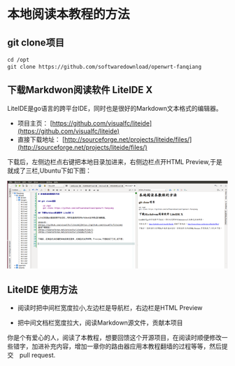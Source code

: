 # 本地阅读本教程的方法


## git clone项目

	cd /opt
	git clone https://github.com/softwaredownload/openwrt-fanqiang

## 下载Markdwon阅读软件 LiteIDE X

LiteIDE是go语言的跨平台IDE，同时也是很好的Markdown文本格式的编辑器。

* 项目主页：
[https://github.com/visualfc/liteide](https://github.com/visualfc/liteide)
* 直接下载地址：
[http://sourceforge.net/projects/liteide/files/](http://sourceforge.net/projects/liteide/files/)


下载后，左侧边栏点右键把本地目录加进来，右侧边栏点开HTML Preview,于是就成了三栏,Ubuntu下如下图：

![](images/9.2.liteide.png)


## LiteIDE 使用方法

* 阅读时把中间栏宽度拉小,左边栏是导航栏，右边栏是HTML Preview

* 把中间文档栏宽度拉大，阅读Markdown源文件，贡献本项目

你是个有爱心的人，阅读了本教程，想要回馈这个开源项目，在阅读时顺便修改一些错字，加进补充内容，增加一章你的路由器应用本教程翻墙的过程等等，然后提交　pull request.


